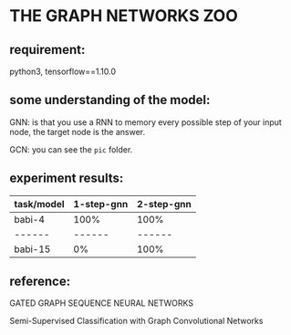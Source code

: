 # THE GRAPH NETWORKS ZOO

## requirement:

python3, tensorflow==1.10.0

## some understanding of the model:

GNN: is that you use a RNN to memory every possible step of your input node, the target node is the answer.

GCN: you can see the `pic` folder.

## experiment results:

| task/model | 1-step-gnn | 2-step-gnn |
| ------ | ------ | ------ |
| babi-4 | 100% | 100% |
| ------ | ------ | ------ |
| babi-15 | 0% | 100% |

## reference:

GATED GRAPH SEQUENCE NEURAL NETWORKS

Semi-Supervised Classification with Graph Convolutional Networks

